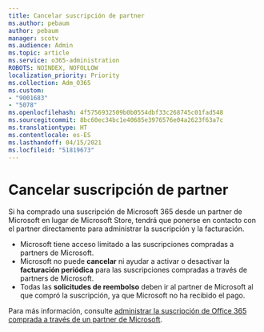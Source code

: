 ```yaml
---
title: Cancelar suscripción de partner
ms.author: pebaum
author: pebaum
manager: scotv
ms.audience: Admin
ms.topic: article
ms.service: o365-administration
ROBOTS: NOINDEX, NOFOLLOW
localization_priority: Priority
ms.collection: Adm_O365
ms.custom:
- "9001683"
- "5078"
ms.openlocfilehash: 4f5756932509b0b0554dbf33c268745c01fad548
ms.sourcegitcommit: 8bc60ec34bc1e40685e3976576e04a2623f63a7c
ms.translationtype: HT
ms.contentlocale: es-ES
ms.lasthandoff: 04/15/2021
ms.locfileid: "51819673"
---
```

# <a name="cancel-subscription-from-partner"></a>Cancelar suscripción de partner

Si ha comprado una suscripción de Microsoft 365 desde un partner de Microsoft en lugar de Microsoft Store, tendrá que ponerse en contacto con el partner directamente para administrar la suscripción y la facturación.

- Microsoft tiene acceso limitado a las suscripciones compradas a partners de Microsoft. 
- Microsoft no puede **cancelar** ni ayudar a activar o desactivar la **facturación periódica** para las suscripciones compradas a través de partners de Microsoft. 
- Todas las **solicitudes de reembolso** deben ir al partner de Microsoft al que compró la suscripción, ya que Microsoft no ha recibido el pago. 

Para más información, consulte [administrar la suscripción de Office 365 comprada a través de un partner de Microsoft](https://support.microsoft.com/help/4230739/microsoft-account-manage-office-365-subscription-from-third-party). 

